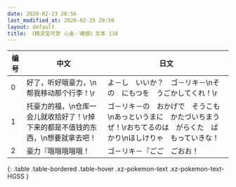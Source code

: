 ```yaml
---
date: 2020-02-23 20:56
last_modified_at: 2020-02-25 20:50
layout: default
title: 《精灵宝可梦 心金／魂银》文本 116
---
```

| 编号 | 中文 | 日文 |
| ---- | ---- | ---- |
| 0 | 好了，听好哦豪力，\n帮我移动那个行李！\r | よ－し　いいか？　ゴ－リキ－\nその　にもつを　うごかしてくれ！\r |
| 1 | 托豪力的福，\n仓库一会儿就收拾好了！\r掉下来的都是不值钱的东西，\n想要就拿去吧！ | ゴ－リキ－の　おかげで　そうこも\nあっというまに　かたづいちまうぜ！\rおちてるのは　がらくた　ばかり\nほしけりゃ　もっていきな！ |
| 2 | 豪力『哦哦哦哦哦！ | ゴ－リキ－『ごご　ごおお！ |
{: .table .table-bordered .table-hover .xz-pokemon-text .xz-pokemon-text-HGSS }
